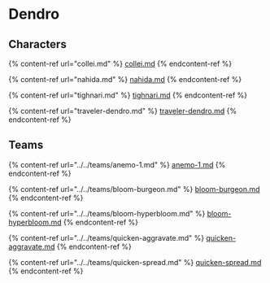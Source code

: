 # Dendro

## Characters

{% content-ref url="collei.md" %}
[collei.md](collei.md)
{% endcontent-ref %}

{% content-ref url="nahida.md" %}
[nahida.md](nahida.md)
{% endcontent-ref %}

{% content-ref url="tighnari.md" %}
[tighnari.md](tighnari.md)
{% endcontent-ref %}

{% content-ref url="traveler-dendro.md" %}
[traveler-dendro.md](traveler-dendro.md)
{% endcontent-ref %}

## Teams

{% content-ref url="../../teams/anemo-1.md" %}
[anemo-1.md](../../teams/anemo-1.md)
{% endcontent-ref %}

{% content-ref url="../../teams/bloom-burgeon.md" %}
[bloom-burgeon.md](../../teams/bloom-burgeon.md)
{% endcontent-ref %}

{% content-ref url="../../teams/bloom-hyperbloom.md" %}
[bloom-hyperbloom.md](../../teams/bloom-hyperbloom.md)
{% endcontent-ref %}

{% content-ref url="../../teams/quicken-aggravate.md" %}
[quicken-aggravate.md](../../teams/quicken-aggravate.md)
{% endcontent-ref %}

{% content-ref url="../../teams/quicken-spread.md" %}
[quicken-spread.md](../../teams/quicken-spread.md)
{% endcontent-ref %}
